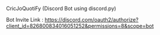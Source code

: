 CricJoQuotiFy
(Discord Bot using discord.py)

Bot Invite Link : https://discord.com/oauth2/authorize?client_id=826800834016051252&permissions=8&scope=bot

